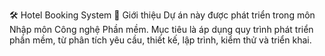 🛠️ Hotel Booking System
📌 Giới thiệu
Dự án này được phát triển trong môn Nhập môn Công nghệ Phần mềm.
Mục tiêu là áp dụng quy trình phát triển phần mềm, từ phân tích yêu cầu, thiết kế, lập trình, kiểm thử và triển khai.
